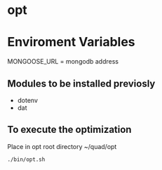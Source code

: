 # opt

# Enviroment Variables

MONGOOSE_URL = mongodb address

## Modules to be installed previosly
- dotenv
- dat

## To execute the optimization
Place in opt root directory ~/quad/opt

```sh
./bin/opt.sh
```
